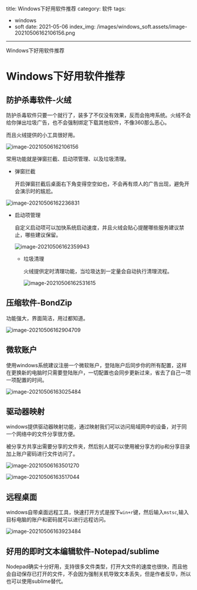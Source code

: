 
title: Windows下好用软件推荐
category: 软件
tags: 
  - windows
  - soft
date: 2021-05-06
index_img: /images/windows_soft.assets/image-20210506162106156.png

---

Windows下好用软件推荐

<!--more-->

# Windows下好用软件推荐
## 防护杀毒软件-火绒

防护杀毒软件只要一个就行了，装多了不仅没有效果，反而会拖垮系统。火绒不会给你弹出垃圾广告，也不会强制绑定下载其他软件，不像360那么恶心。

而且火绒提供的小工具很好用。

![image-20210506162106156](/images/windows_soft.assets/image-20210506162106156.png)

常用功能就是弹窗拦截、启动项管理、以及垃圾清理。

- 弹窗拦截

  开启弹窗拦截后桌面右下角变得空空如也，不会再有烦人的广告出现，避免开会演示时的尴尬。

![image-20210506162236831](/images/windows_soft.assets/image-20210506162236831.png)

- 启动项管理

  自定义启动项可以加快系统启动速度，并且火绒会贴心提醒哪些服务建议禁止，哪些建议保留。

  ![image-20210506162359943](/images/windows_soft.assets/image-20210506162359943.png)

  - 垃圾清理

    火绒提供定时清理功能，当垃圾达到一定量会自动执行清理流程。

    ![image-20210506162531615](/images/windows_soft.assets/image-20210506162531615.png)



## 压缩软件-BondZip

功能强大，界面简洁，用过都知道。

![image-20210506162904709](/images/windows_soft.assets/image-20210506162904709.png)



## 微软账户

使用windows系统建议注册一个微软账户，登陆账户后同步你的所有配置，这样在更换新的电脑时只需要登陆账户，一切配置也会同步更新过来，省去了自己一项一项配置的时间。

![image-20210506163025484](/images/windows_soft.assets/image-20210506163025484.png)



## 驱动器映射

windows提供驱动器映射功能，通过映射我们可以访问局域网中的设备，对于同一个网络中的文件分享很方便。

被分享方共享出需要分享的文件夹，然后别人就可以使用被分享方的ip和分享目录加上账户密码进行文件访问了。



![image-20210506163501270](/images/windows_soft.assets/image-20210506163501270.png)

![image-20210506163517044](/images/windows_soft.assets/image-20210506163517044.png)



## 远程桌面

windows自带桌面远程工具，快速打开方式是按下`win+r`键，然后输入`mstsc`,输入目标电脑的账户和密码就可以进行远程访问。

![image-20210506163923484](/images/windows_soft.assets/image-20210506163923484.png)



## 好用的即时文本编辑软件-Notepad/sublime

Nodepad确实十分好用，支持很多文件类型，打开大文件的速度也很快，而且他会自动保存已打开的文件，不会因为强制关机导致文本丢失，但是作者反华，所以也可以使用sublime替代。

